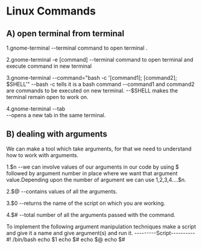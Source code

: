 # Linux Commands
A)  open terminal from terminal 
--
1.gnome-terminal
--terminal command to open terminal .

2.gnome-terminal -e [command]
--terminal command to open terminal and execute command in new terminal

3.gnome-terminal --command="bash -c '[command1]; [command2]; $SHELL'"
--bash -c tells it is a bash command 
--command1 and command2 are commands to be executed on new terminal.
--$SHELL makes the terminal remain open to work on.

4.gnome-terminal --tab  
 --opens a new tab in the same terminal.

B) dealing with arguments
--
We can make a tool which take arguments, for that we need to understand 
how to work with arguments.

1.$n
--we can involve values of our arguments in our code by using $ followed by argument number in place where we want that argument value.Depending upon the number of argument we can use $1,$2,$3,$4....$n.

2.$@ 
--contains values of all the arguments.

3.$0
--returns the name of the script on which you are working.

4.$#
--total number of all the arguments passed with the command.

To implement the following argument manipulation techniques make a script and give it a name and give argument(s) and run it.
---------Script---------- 
#! /bin/bash
echo $1
echo $#
echo $@
echo $#

